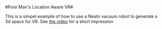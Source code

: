 #Poor Man's Location Aware VR#

This is a simpel example of how to use a Neato vacuum robot to generate a 3d space for VR.
See [the video](http://github.com/javl/poor-mans-vr/pmvr.mp4) for a short impression